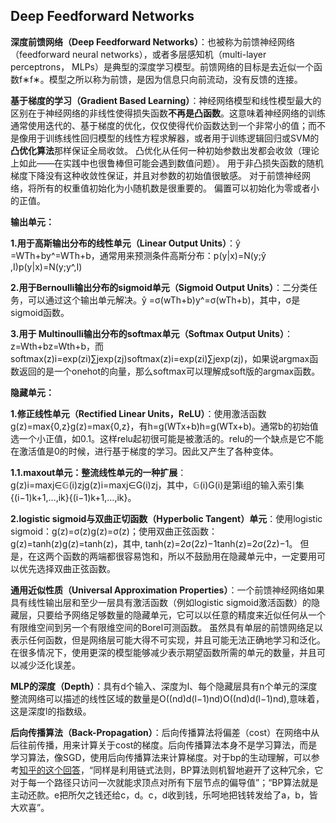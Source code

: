 ## Deep Feedforward Networks

**深度前馈网络（Deep Feedforward Networks）**：也被称为前馈神经网络（feedforward neural networks），或者多层感知机（multi-layer perceptrons， MLPs）是典型的深度学习模型。前馈网络的目标是去近似一个函数f∗f∗。模型之所以称为前馈，是因为信息只向前流动，没有反馈的连接。

**基于梯度的学习（Gradient Based Learning）**：神经网络模型和线性模型最大的区别在于神经网络的非线性使得损失函数**不再是凸函数**。这意味着神经网络的训练通常使用迭代的、基于梯度的优化，仅仅使得代价函数达到一个非常小的值；而不是像用于训练线性回归模型的线性方程求解器，或者用于训练逻辑回归或SVM的**凸优化算法**那样保证全局收敛。 凸优化从任何一种初始参数出发都会收敛（理论上如此——在实践中也很鲁棒但可能会遇到数值问题）。 用于非凸损失函数的随机梯度下降没有这种收敛性保证，并且对参数的初始值很敏感。 对于前馈神经网络，将所有的权重值初始化为小随机数是很重要的。 偏置可以初始化为零或者小的正值。

**输出单元：**

**1.用于高斯输出分布的线性单元（Linear Output Units）**：ŷ =WTh+by^=WTh+b，通常用来预测条件高斯分布：p(y|x)=N(y;ŷ ,I)p(y|x)=N(y;y^,I)

**2.用于Bernoulli输出分布的sigmoid单元（Sigmoid Output Units）**：二分类任务，可以通过这个输出单元解决。ŷ =σ(wTh+b)y^=σ(wTh+b)，其中，σ是sigmoid函数。

**3.用于 Multinoulli输出分布的softmax单元（Softmax Output Units）**：z=Wth+bz=Wth+b，而softmax(z)i=exp(zi)∑jexp(zj)softmax(z)i=exp(zi)∑jexp(zj)，如果说argmax函数返回的是一个onehot的向量，那么softmax可以理解成soft版的argmax函数。

**隐藏单元：**

**1.修正线性单元（Rectified Linear Units，ReLU）**：使用激活函数g(z)=max{0,z}g(z)=max{0,z}，有h=g(WTx+b)h=g(WTx+b)。通常b的初始值选一个小正值，如0.1。这样relu起初很可能是被激活的。relu的一个缺点是它不能在激活值是0的时候，进行基于梯度的学习。因此又产生了各种变体。

**1.1.maxout单元：整流线性单元的一种扩展**：g(z)i=maxj∈𝔾(i)zjg(z)i=maxj∈G(i)zj，其中，𝔾(i)G(i)是第i组的输入索引集{(i−1)k+1,…,ik}{(i−1)k+1,…,ik}。

**2.logistic sigmoid与双曲正切函数（Hyperbolic Tangent）单元**：使用logistic sigmoid：g(z)=σ(z)g(z)=σ(z)；使用双曲正弦函数：g(z)=tanh(z)g(z)=tanh(z)，其中, tanh(z)=2σ(2z)−1tanh(z)=2σ(2z)−1。 但是，在这两个函数的两端都很容易饱和，所以不鼓励用在隐藏单元中，一定要用可以优先选择双曲正弦函数。

**通用近似性质（Universal Approximation Properties）**：一个前馈神经网络如果具有线性输出层和至少一层具有激活函数（例如logistic sigmoid激活函数）的隐藏层，只要给予网络足够数量的隐藏单元，它可以以任意的精度来近似任何从一个有限维空间到另一个有限维空间的Borel可测函数。 虽然具有单层的前馈网络足以表示任何函数，但是网络层可能大得不可实现，并且可能无法正确地学习和泛化。 在很多情况下，使用更深的模型能够减少表示期望函数所需的单元的数量，并且可以减少泛化误差。

**MLP的深度（Depth）**：具有d个输入、深度为l、每个隐藏层具有n个单元的深度整流网络可以描述的线性区域的数量是O((nd)d(l−1)nd)O((nd)d(l−1)nd),意味着，这是深度l的指数级。

**后向传播算法（Back-Propagation）**：后向传播算法将偏差（cost）在网络中从后往前传播，用来计算关于cost的梯度。后向传播算法本身不是学习算法，而是学习算法，像SGD，使用后向传播算法来计算梯度。对于bp的生动理解，可以参考[知乎的这个回答](https://zhihu.com/question/27239198/answer/89853077)，“同样是利用链式法则，BP算法则机智地避开了这种冗余，它对于每一个路径只访问一次就能求顶点对所有下层节点的偏导值”；“BP算法就是主动还款。e把所欠之钱还给c，d。c，d收到钱，乐呵地把钱转发给了a，b，皆大欢喜”。
